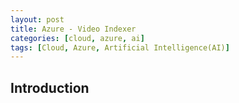 ```yaml
---
layout: post
title: Azure - Video Indexer
categories: [cloud, azure, ai]
tags: [Cloud, Azure, Artificial Intelligence(AI)]
---
```


## Introduction

